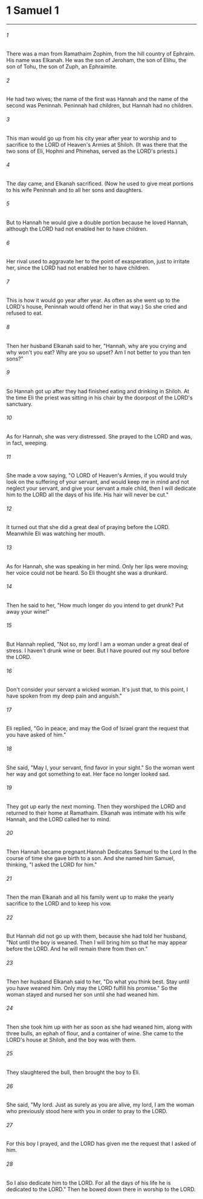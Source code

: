 # 1 Samuel 1
***



###### 1 
There was a man from Ramathaim Zophim, from the hill country of Ephraim. His name was Elkanah. He was the son of Jeroham, the son of Elihu, the son of Tohu, the son of Zuph, an Ephraimite. 

###### 2 
He had two wives; the name of the first was Hannah and the name of the second was Peninnah. Peninnah had children, but Hannah had no children. 

###### 3 
This man would go up from his city year after year to worship and to sacrifice to the LORD of Heaven's Armies at Shiloh. (It was there that the two sons of Eli, Hophni and Phinehas, served as the LORD's priests.) 

###### 4 
The day came, and Elkanah sacrificed. (Now he used to give meat portions to his wife Peninnah and to all her sons and daughters. 

###### 5 
But to Hannah he would give a double portion because he loved Hannah, although the LORD had not enabled her to have children. 

###### 6 
Her rival used to aggravate her to the point of exasperation, just to irritate her, since the LORD had not enabled her to have children. 

###### 7 
This is how it would go year after year. As often as she went up to the LORD's house, Peninnah would offend her in that way.) So she cried and refused to eat. 

###### 8 
Then her husband Elkanah said to her, "Hannah, why are you crying and why won't you eat? Why are you so upset? Am I not better to you than ten sons?" 

###### 9 
So Hannah got up after they had finished eating and drinking in Shiloh. At the time Eli the priest was sitting in his chair by the doorpost of the LORD's sanctuary. 

###### 10 
As for Hannah, she was very distressed. She prayed to the LORD and was, in fact, weeping. 

###### 11 
She made a vow saying, "O LORD of Heaven's Armies, if you would truly look on the suffering of your servant, and would keep me in mind and not neglect your servant, and give your servant a male child, then I will dedicate him to the LORD all the days of his life. His hair will never be cut." 

###### 12 
It turned out that she did a great deal of praying before the LORD. Meanwhile Eli was watching her mouth. 

###### 13 
As for Hannah, she was speaking in her mind. Only her lips were moving; her voice could not be heard. So Eli thought she was a drunkard. 

###### 14 
Then he said to her, "How much longer do you intend to get drunk? Put away your wine!" 

###### 15 
But Hannah replied, "Not so, my lord! I am a woman under a great deal of stress. I haven't drunk wine or beer. But I have poured out my soul before the LORD. 

###### 16 
Don't consider your servant a wicked woman. It's just that, to this point, I have spoken from my deep pain and anguish." 

###### 17 
Eli replied, "Go in peace, and may the God of Israel grant the request that you have asked of him." 

###### 18 
She said, "May I, your servant, find favor in your sight." So the woman went her way and got something to eat. Her face no longer looked sad. 

###### 19 
They got up early the next morning. Then they worshiped the LORD and returned to their home at Ramathaim. Elkanah was intimate with his wife Hannah, and the LORD called her to mind. 

###### 20 
Then Hannah became pregnant.Hannah Dedicates Samuel to the Lord In the course of time she gave birth to a son. And she named him Samuel, thinking, "I asked the LORD for him." 

###### 21 
Then the man Elkanah and all his family went up to make the yearly sacrifice to the LORD and to keep his vow. 

###### 22 
But Hannah did not go up with them, because she had told her husband, "Not until the boy is weaned. Then I will bring him so that he may appear before the LORD. And he will remain there from then on." 

###### 23 
Then her husband Elkanah said to her, "Do what you think best. Stay until you have weaned him. Only may the LORD fulfill his promise." So the woman stayed and nursed her son until she had weaned him. 

###### 24 
Then she took him up with her as soon as she had weaned him, along with three bulls, an ephah of flour, and a container of wine. She came to the LORD's house at Shiloh, and the boy was with them. 

###### 25 
They slaughtered the bull, then brought the boy to Eli. 

###### 26 
She said, "My lord. Just as surely as you are alive, my lord, I am the woman who previously stood here with you in order to pray to the LORD. 

###### 27 
For this boy I prayed, and the LORD has given me the request that I asked of him. 

###### 28 
So I also dedicate him to the LORD. For all the days of his life he is dedicated to the LORD." Then he bowed down there in worship to the LORD.

